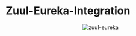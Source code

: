 # Zuul-Eureka-Integration

<div align="center">
<img src="https://miro.medium.com/max/875/0*VUADDw_M1oTN3eNB.jpg" alt="zuul-eureka"></img>
</div>
